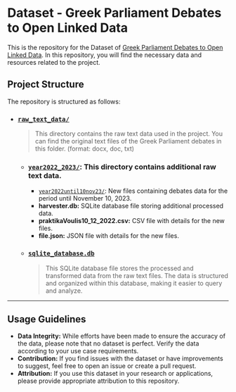 # Dataset - Greek  Parliament Debates to Open Linked Data

This is the repository for the Dataset of [Greek Parliament Debates to Open Linked Data](https://github.com/john-papani/diploma). In this repository, you will find the necessary data and resources related to the project. 

## Project Structure

The repository is structured as follows:
- ### [`raw_text_data/`](https://github.com/john-papani/diploma_dataset/tree/master/raw_text_data)
    >This directory contains the raw text data used in the project. You can find the original text files of the Greek Parliament debates in this folder. (format: docx, doc, txt)

    - ### [`year2022_2023/`](wwww.google.com): This directory contains additional raw text data.
        - [`year2022until10nov23/`](https://github.com/john-papani/diploma_dataset/tree/master/raw_text_data): New files containing debates data for the period until November 10, 2023.
        - **harvester.db:** SQLite database file storing additional processed data.
        - **praktikaVoulis10_12_2022.csv:** CSV file with details for the new files.
        - **file.json:** JSON file with details for the new files.

    - ### [`sqlite_database.db`](https://github.com/john-papani/diploma_dataset/blob/master/sqlite_database.db)
        >This SQLite database file stores the processed and transformed data from the raw text files. The data is structured and organized within this database, making it easier to query and analyze.

---
## Usage Guidelines
- **Data Integrity:** While efforts have been made to ensure the accuracy of the data, please note that no dataset is perfect. Verify the data according to your use case requirements.
- **Contribution:** If you find issues with the dataset or have improvements to suggest, feel free to open an issue or create a pull request.
- **Attribution:** If you use this dataset in your research or applications, please provide appropriate attribution to this repository.